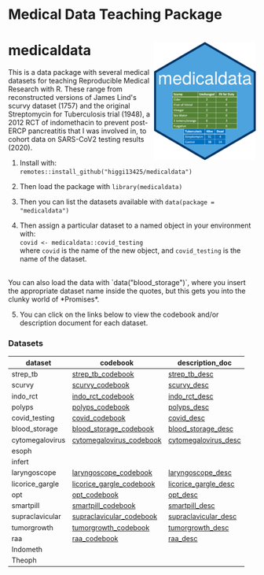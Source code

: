 # Medical Data Teaching Package

# medicaldata <img src='man/figures/hex-medicaldata.png' align="right" height="240">

This is a data package with several medical datasets for teaching Reproducible Medical Research with R. These range from reconstructed versions of James Lind's scurvy dataset (1757) and the original Streptomycin for Tuberculosis trial (1948), a 2012 RCT of indomethacin to prevent post-ERCP pancreatitis that I was involved in, to cohort data on SARS-CoV2 testing results (2020).

1. Install with: `remotes::install_github("higgi13425/medicaldata")`    

2. Then load the package with `library(medicaldata)`    
3. Then you can list the datasets available with `data(package = "medicaldata")`    

4. Then assign a particular dataset to a named object in your environment with: <br>
`covid <- medicaldata::covid_testing` <br>
where `covid` is the name of the new object,
and `covid_testing` is the name of the dataset.<br>
<br>
You can also load the data with `data("blood_storage")`, 
where you insert the appropriate dataset name inside the quotes, but this gets you into the clunky world of *Promises*.

5. You can click on the links below to view the codebook and/or description document for each dataset. <br>


### Datasets
| dataset         | codebook                 | description_doc          |
|-----------------|--------------------------|--------------------------|
|strep_tb|[strep_tb_codebook](https://higgi13425.github.io/medicaldata/codebooks/strep_tb_codebook.pdf)|[strep_tb_desc](https://higgi13425.github.io/medicaldata/description_docs/strep_tb_desc.pdf)|
|scurvy|[scurvy_codebook](https://higgi13425.github.io/medicaldata/codebooks/scurvy_codebook.pdf)|[scurvy_desc](https://higgi13425.github.io/medicaldata/description_docs/scurvy_desc.pdf)|
|indo_rct|[indo_rct_codebook](https://higgi13425.github.io/medicaldata/codebooks/indo_rct_codebook.pdf)|[indo_rct_desc](https://higgi13425.github.io/medicaldata/description_docs/indo_rct_desc.pdf)|
|polyps|[polyps_codebook](https://higgi13425.github.io/medicaldata/codebooks/polyps_codebook.pdf)|[polyps_desc](https://higgi13425.github.io/medicaldata/description_docs/polyps_desc.pdf)|
| covid_testing    | [covid_codebook](https://higgi13425.github.io/medicaldata/codebooks/covid_testing_codebook.pdf)     |[covid_desc](https://higgi13425.github.io/medicaldata/description_docs/covid_desc.pdf)  |
| blood_storage   | [blood_storage_codebook](https://www.causeweb.org/tshs/datasets/Blood%20Storage%20Data%20Dictionary.pdf)| [blood_storage_desc](https://www.causeweb.org/tshs/datasets/Blood%20Storage%20Dataset%20Introduction.pdf)   |
| cytomegalovirus | [cytomegalovirus_codebook](https://www.causeweb.org/tshs/datasets/Cytomegalovirus%20Data%20Dictionary.pdf)| [cytomegalovirus_desc](https://www.causeweb.org/tshs/datasets/Cytomegalovirus%20Dataset%20Introduction.pdf)  |
| esoph           |            |             |
| infert          | |         |
| laryngoscope    |[laryngoscope_codebook](https://www.causeweb.org/tshs/datasets/Laryngoscope%20Data%20Dictionary.pdf)| [laryngoscope_desc](https://www.causeweb.org/tshs/datasets/Laryngoscope%20Dataset%20Introduction.pdf)  |
| licorice_gargle | [licorice_gargle_codebook](https://www.causeweb.org/tshs/datasets/Licorice%20Gargle%20Data%20Dictionary.pdf)| [licorice_gargle_desc](https://www.causeweb.org/tshs/datasets/Licorice%20Gargle%20Dataset%20Introduction.pdf) |
| opt             | [opt_codebook](https://www.causeweb.org/tshs/datasets/OPT_Data_Dictionary.pdf)| [opt_desc](https://www.causeweb.org/tshs/datasets/OPT_Dataset_Introduction.pdf)      |
| smartpill       | [smartpill_codebook](https://www.causeweb.org/tshs/datasets/Smart%20Pill%20Data%20Dictionary.pdf)| [smartpill_desc](https://www.causeweb.org/tshs/datasets/Smart%20Pill%20Dataset%20Introduction.pdf)     |
| supraclavicular | [supraclavicular_codebook](https://www.causeweb.org/tshs/datasets/Supraclavicular%20Data%20Dictionary.pdf)| [supraclavicular_desc](https://www.causeweb.org/tshs/datasets/Supraclavicular%20Dataset%20Introduction.pdf)    |
| tumorgrowth     | [tumorgrowth_codebook](https://www.causeweb.org/tshs/datasets/tumorgrowth_dictionary.pdf)| [tumorgrowth_desc](https://www.causeweb.org/tshs/datasets/tumorgrowth_introduction.pdf) |
| raa    | [raa_codebook](https://www.causeweb.org/tshs/datasets/RheumArth_Tx_AgeComparisons_Data%20Dictionary.pdf) |[raa_desc](https://www.causeweb.org/tshs/datasets/RheumArth_Tx_AgeComparisons_Dataset%20Introduction.pdf) |
| Indometh        |          |          |
| Theoph          |          |           |






